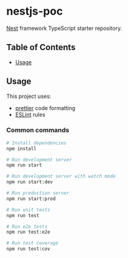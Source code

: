 # nestjs-poc

[Nest](https://github.com/nestjs/nest) framework TypeScript starter repository.

## Table of Contents

- [Usage](#usage)

## Usage

This project uses:

- [prettier](https://prettier.io/) code formatting
- [ESLint](https://eslint.org/) rules

### Common commands

```bash
# Install dependencies
npm install

# Run development server
npm run start

# Run development server with watch mode
npm run start:dev

# Run production server
npm run start:prod

# Run unit tests
npm run test

# Run e2e tests
npm run test:e2e

# Run test coverage
npm run test:cov
```
